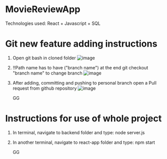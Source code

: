 # MovieReviewApp
Technologies used: React + Javascript + SQL

# Git new feature adding instructions
1. Open git bash in cloned folder
![image](https://github.com/AstroTurtlle/MovieReviewApp/assets/117024926/d94e449d-bc3b-4cb7-aec6-11e329b92083)

2. !!Path name has to have ("branch name") at the end
   git checkout "branch name" to change branch ![image](https://github.com/AstroTurtlle/MovieReviewApp/assets/117024926/304703ee-6987-4ece-b95e-f3748e9b3f94)

3. After adding, committing and pushing to personal branch open a Pull request from github repository ![image](https://github.com/AstroTurtlle/MovieReviewApp/assets/117024926/97c1d2d1-319b-4ac4-87b5-1b5899ab375c)

   GG

# Instructions for use of whole project
1. In terminal, navigate to backend folder and type: node server.js

2. In another terminal, navigate to react-app folder and type: npm start

   GG